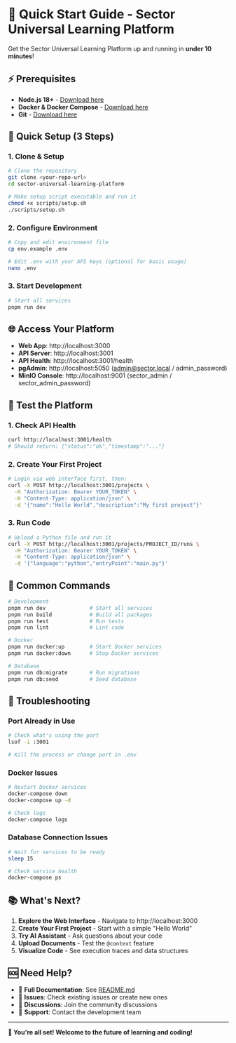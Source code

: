 # 🚀 Quick Start Guide - Sector Universal Learning Platform

Get the Sector Universal Learning Platform up and running in **under 10 minutes**!

## ⚡ Prerequisites

- **Node.js 18+** - [Download here](https://nodejs.org/)
- **Docker & Docker Compose** - [Download here](https://www.docker.com/products/docker-desktop/)
- **Git** - [Download here](https://git-scm.com/)

## 🎯 Quick Setup (3 Steps)

### 1. Clone & Setup
```bash
# Clone the repository
git clone <your-repo-url>
cd sector-universal-learning-platform

# Make setup script executable and run it
chmod +x scripts/setup.sh
./scripts/setup.sh
```

### 2. Configure Environment
```bash
# Copy and edit environment file
cp env.example .env

# Edit .env with your API keys (optional for basic usage)
nano .env
```

### 3. Start Development
```bash
# Start all services
pnpm run dev
```

## 🌐 Access Your Platform

- **Web App**: http://localhost:3000
- **API Server**: http://localhost:3001
- **API Health**: http://localhost:3001/health
- **pgAdmin**: http://localhost:5050 (admin@sector.local / admin_password)
- **MinIO Console**: http://localhost:9001 (sector_admin / sector_admin_password)

## 🧪 Test the Platform

### 1. Check API Health
```bash
curl http://localhost:3001/health
# Should return: {"status":"ok","timestamp":"..."}
```

### 2. Create Your First Project
```bash
# Login via web interface first, then:
curl -X POST http://localhost:3001/projects \
  -H "Authorization: Bearer YOUR_TOKEN" \
  -H "Content-Type: application/json" \
  -d '{"name":"Hello World","description":"My first project"}'
```

### 3. Run Code
```bash
# Upload a Python file and run it
curl -X POST http://localhost:3001/projects/PROJECT_ID/runs \
  -H "Authorization: Bearer YOUR_TOKEN" \
  -H "Content-Type: application/json" \
  -d '{"language":"python","entryPoint":"main.py"}'
```

## 🔧 Common Commands

```bash
# Development
pnpm run dev              # Start all services
pnpm run build            # Build all packages
pnpm run test             # Run tests
pnpm run lint             # Lint code

# Docker
pnpm run docker:up        # Start Docker services
pnpm run docker:down      # Stop Docker services

# Database
pnpm run db:migrate       # Run migrations
pnpm run db:seed          # Seed database
```

## 🐛 Troubleshooting

### Port Already in Use
```bash
# Check what's using the port
lsof -i :3001

# Kill the process or change port in .env
```

### Docker Issues
```bash
# Restart Docker services
docker-compose down
docker-compose up -d

# Check logs
docker-compose logs
```

### Database Connection Issues
```bash
# Wait for services to be ready
sleep 15

# Check service health
docker-compose ps
```

## 📚 What's Next?

1. **Explore the Web Interface** - Navigate to http://localhost:3000
2. **Create Your First Project** - Start with a simple "Hello World"
3. **Try AI Assistant** - Ask questions about your code
4. **Upload Documents** - Test the `@context` feature
5. **Visualize Code** - See execution traces and data structures

## 🆘 Need Help?

- 📖 **Full Documentation**: See [README.md](README.md)
- 🐛 **Issues**: Check existing issues or create new ones
- 💬 **Discussions**: Join the community discussions
- 📧 **Support**: Contact the development team

---

**🎉 You're all set! Welcome to the future of learning and coding!**

